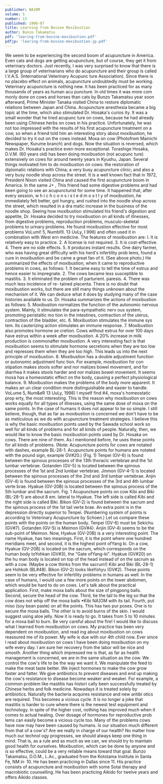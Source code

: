 ```yaml
---
publisher: NAJOM
volume: 5
number: 13
published: 1998-07
title: Learning from Bovine Moxibustion
author: Bunzo Takamatsu
pdf: 'learing-from-bovine-moxibustion.pdf'
pdfjp: 'learing-from-bovine-moxibustion-jp.pdf'
---
```


We seem to be experiencing the second boom of acupuncture in America. Even cats and dogs are getting acupuncture, but of course, they get it from veterinary doctors. Just recently, I was very surprised to know that there is a large group of veterinarians who do acupuncture and their group is called I.V.A.S. (International Veterinary Acupunc ture Association).<!--more--> Since there is no placebo effect on animals, acupuncture undoubtedly must be working. Veterinary acupuncture is nothing new. It has been practiced for as many thousands of years as human acu puncture. In old times it was more com monly done on cows and horses than cats by Bunzo Takamatsu year soon afterward, Prime Minister Tanaka visited China to restore diplomatic relations between Japan and China. Acupuncture anesthesia became a big topic at the time, which also stimulated Dr. Hosaka's curios ity. It was a small wonder that he tried acupunc ture on cows, because he had already been using Chinese herbs on cows in his practice. Unfortunately, he was not too impressed with the results of his first acupuncture treatment on a cow, so when a friend told him an interesting story about moxibustion, he decided to try it out on the cows instead. Moxa on cow (Photofrom Mainichi Newspaper, Kurume branch) and dogs. Now the situation is reversed, which makes Dr. Hosaka's practice even more exceptional. Torashige Hosaka, D.V.M. (60 years old) has been doing moxibustion (not acupunc ture) extensively on cows for around twenty years in Kyushu, Japan. Several things motivated him to do moxibustion on cows: the restoration of diplomatic relations with China; a very busy acupuncture clinic; and also a very busy noodle shop across the street. It is a well known fact that in 1972, President Nixon visited China and caused the first acupuncture boom in America. In the same J+ , This friend had some digestive problems and had been going to see an acupuncturist for some time. It happened that, after every session, w h i c h c o n s i s t e d m o s t l y of moxibustion, he immediately felt better, got hungry, and rushed into the noodle shop across the street, which resulted in a dra matic increase in the business of the noodle shop. Seeing how moxibustion stimulated his friend's digestion and appetite, Dr. Hosaka decided to try moxibustion on all kinds of illnesses, from digestive problems, reproduction problems, musculo-skeletal problems to urinary problems. He found moxibustion effective for most problems VoLuml! 5, Numbl!ll. 13 UuLy, I 998) and often used it in combination with West ern medicine. The features of moxibustion are: I. It is relatively easy to practice. 2. A license is not required. 3. It is cost-effective. 4. There are no side effects. 5. It produces instant results. One dairy farmer, who was having great difficulty with his herd's infertility prob lems, found a cure in moxibustion and be came a great fan of it. (See above photo.) He summarized the effects of moxibustion, when it came to reproductive problems in cows, as follows: 1. It became easy to tell the time of estrus and hence easier to impregnate. 2. The cows became less susceptible to mastitis. 3. It eliminated the problem of parturient. paresis. 4. There was much less incidence of re- tained placenta. There is no doubt that moxibustion works, but there are still many things unknown about the mechanism of it. We can deduce what it does by studying many of the case histories available to us. Dr. Hosaka summarizes the actions of moxibustion as follows: 5. Moxibustion normalizes the function of the autonomic nervous system. Mainly, it stimulates the para-sympathetic nerv ous system, promoting peristaltic mo tion in the intestines, contraction of the uterus, contraction of the bladder, etc. 6. Moxibustion stimulates the immune sys tem. Its cauterizing action stimulates an immune response. 7. Moxibustion also promotes hormone se cretion. Cows without estrus for over 100 days have estrus within a week after moxibustion. A 20% increase in milk production is commonafter moxibustion. A very interesting fact is that moxibustion seems to stimulate hormone secretions when they are too low and represses them when they are too high. This leads us into the next principle of moxibustion. 8. Moxibustion has a double adjustment function or autonomic adjustment func tion. For example, moxibustion for con stipation makes stools softer and nor malizes bowel movement, and for diarrhea it makes stools harder and nor malizes bowel movement. It seems moxa has a homeostatic effect on the body, causing a perfect physiological balance. 9. Moxibustion makes the problems of the body more apparent. It makes an un clear condition more distinguishable and easier to handle. VoLume 5, Num&eR 13 UuLy, 1998) I myself find #4, moxa's homeostatic prop erty, the most interesting. This is the reason why moxibustion on cows works equally for all types of illnesses, using the same dose of moxa on the same points. In the case of humans it does not appear to be so simple. I still believe, though, that as far as moxibustion is concerned we don't have to be as meticulous as we do with acupuncture treatment strategies. I believe this is why the basic moxibustion points used by the Sawada school work so well for all kinds of problems and for all kinds of people. Naturally, then, we would like to know the basic moxibustion points used by Dr. Hosaka on cows. There are nine of them. As I mentioned before, he uses these points for all kinds of problems. (Note: Acupuncture points for cows are notated with dashes, example BL-28-1. Acupuncture points for humans are notated with the pound sign, example GV#20.) (Fig. 1) Tenpei (GV-6) is found between the spinous processes of the 13th thoracic vertebrae and the 1st lumbar vertebrae. Gotanden (GV-5) is located between the spinous processes of the 1st and 2nd lumbar vertebrae. Jinmon (GV-4-1) is located between the spinous processes of the 2nd and 3rd lumbar vertebrae. Anjin (GV-4) is found between the spinous processes of the 3rd and 4th lumbar verte brae. Hyakue (GV-20B) is located between the spinous process of the 5th lumbar and the sacrum. Fig. 1 Acupuncture points on cow Kibi and Biki (BL-28-1) are about 8 em. lateral to Hyakue. The left side is called Kibi and the right side is called Biki. Bikon (GV-2) is found between the sacrum and the spinous process of the 1st tail verte brae. An extra point is in the depression directly superior to Tenpei. (Numbering system of points is according to Veterinary Acupuncture by Schoen.) Let us compare these points with the points on the human body. Tenpei (GV-6) must be Sekichu (GV#7). Gotanden (GV-5) is Meimon (GV#4). Anjin (GV-4) seems to be the sub-point of Meimon. Now, Hyakue (GV-20B) is a very interesting point. The name Hyakue, has two meanings. First, it is the point where one hundred meridians meet, and second, it is the highest point ofYang ki. On a cow, Hyakue (GV-20B) is located on the sacrum, which corresponds on the human body toYohkan (GV#3), the "Gate ofYang-ki". Hyakue (GV#20) on the hu man body is located on top of the head instead of on the sacrum as with a cow. (Maybe a cow thinks from the sacrum!) Kibi and Biki (BL-28-1) are Hohkoh (BL#48). Bikon (GV-2) looks likeYohyu (GV#2). These points seem to be very effective for infertility problems in humans as well. In the case of humans, I would use a few more points on the lower abdomen, which would be hard to do on cows. Let's talk about the practical application. First, make moxa balls about the size of pingpong balls. Second, secure the head of the cow. Third, tie the tail to the leg so that the cow does not whip off the moxa balls •Kibi NA]OM with its tail. Fourth, put miso (soy bean paste) on all the points. This has two pur poses. One is to secure the moxa balls. The other is to avoid burns of the skin. I would suggest using aloe jelly. Now it is ready to go. It takes from 5 to 10 minutes for a moxa ball to burn. Be very careful about the fire! I would like to discuss what I learned from moxibustion on cows. My practice has been very dependent on moxibustion, and read ing about moxibustion on cows reassured me of its power. My wife is due with our 4th child now. Ever since I read about moxibustion on cows I have been doing moxibustion on my wife every day. I am sure her recovery from the labor will be nice and smooth. Another thing which impressed me is that, as far as health management is concerned, we are in the same situation as the cow. We control the cow's life to be the way we want it. We manipulate the feed to make the meat taste better. We inject hormones to make the cow grow faster and fatter. We gjve antibiotics to prevent diseases and end up making the cow's resistance to disease become weaker and weaker. For example, a common problem like mastitis has histori cally been successfully treated by Chinese herbs and folk medicine. Nowadays it is treated solely by antibiotics. Naturally the bacteria acquires resistance and new antibi otics are required. This becomes a vicious cycle. It is no longer a joke that mastitis is harder to cure where there is the newest test equipment and technology. In spite of the higher cost, nothing has improved much when it comes to actual healing. Over dosage of hormones for reproductive prob lems can easily become a vicious cycle too. Many of the problems cows have now may have been caused by humans. Is our situation much different from that of a cow's? Are we really in charge of our health? No matter how much our technol ogy progresses, we should always keep one thing in mind. That is, as a rule and as much as we can, we should try to maintain good health for ourselves. Moxibustion, which can be done by anyone and is so effective, could be a very reliable means toward that goal. Bunzo Takamatsu, D.O.M., L.Ac., graduated from the Kototama Institute in Santa Fe, NM in· 10. He has been practicing in Dallas since 11. His practice consists of acupuncture and moxibustion with some Sotai therapy and macrobiotic counselling. He has been practicing Aikido for twelve years and offers Aikido classes.
